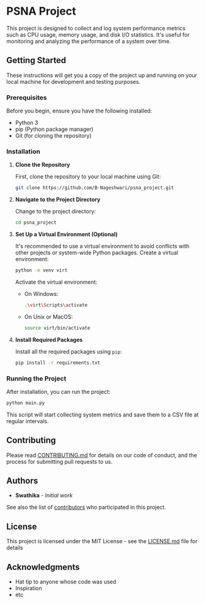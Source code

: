 
# PSNA Project

This project is designed to collect and log system performance metrics such as CPU usage, memory usage, and disk I/O statistics. It's useful for monitoring and analyzing the performance of a system over time.

## Getting Started

These instructions will get you a copy of the project up and running on your local machine for development and testing purposes.

### Prerequisites

Before you begin, ensure you have the following installed:
- Python 3
- pip (Python package manager)
- Git (for cloning the repository)

### Installation

1. **Clone the Repository**

   First, clone the repository to your local machine using Git:

   ```bash
   git clone https://github.com/B-Nageshwari/psna_project.git
   ```

2. **Navigate to the Project Directory**

   Change to the project directory:

   ```bash
   cd psna_project
   ```

3. **Set Up a Virtual Environment (Optional)**

   It's recommended to use a virtual environment to avoid conflicts with other projects or system-wide Python packages. Create a virtual environment:

   ```bash
   python -m venv virt
   ```

   Activate the virtual environment:

   - On Windows:
     ```bash
     .\virt\Scripts\activate
     ```
   - On Unix or MacOS:
     ```bash
     source virt/bin/activate
     ```

4. **Install Required Packages**

   Install all the required packages using `pip`:

   ```bash
   pip install -r requirements.txt
   ```

### Running the Project

After installation, you can run the project:

```bash
python main.py
```

This script will start collecting system metrics and save them to a CSV file at regular intervals.

## Contributing

Please read [CONTRIBUTING.md](https://github.com/B-Nageshwari/psna_project/CONTRIBUTING.md) for details on our code of conduct, and the process for submitting pull requests to us.

## Authors

- **Swathika** - *Initial work*

See also the list of [contributors](https://github.com/B-Nageshwari/psna_project/contributors) who participated in this project.

## License

This project is licensed under the MIT License - see the [LICENSE.md](https://github.com/B-Nageshwari/psna_project/LICENSE.md) file for details

## Acknowledgments

- Hat tip to anyone whose code was used
- Inspiration
- etc
